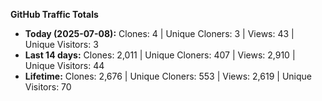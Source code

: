 
**GitHub Traffic Totals**

- **Today (2025-07-08):** Clones: 4 | Unique Cloners: 3 | Views: 43 | Unique Visitors: 3
- **Last 14 days:** Clones: 2,011 | Unique Cloners: 407 | Views: 2,910 | Unique Visitors: 44
- **Lifetime:** Clones: 2,676 | Unique Cloners: 553 | Views: 2,619 | Unique Visitors: 70
